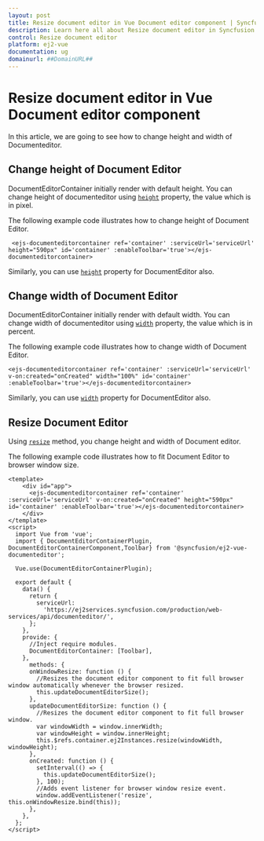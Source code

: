 ```yaml
---
layout: post
title: Resize document editor in Vue Document editor component | Syncfusion
description: Learn here all about Resize document editor in Syncfusion Vue Document editor component of Syncfusion Essential JS 2 and more.
control: Resize document editor 
platform: ej2-vue
documentation: ug
domainurl: ##DomainURL##
---
```


# Resize document editor in Vue Document editor component

In this article, we are going to see how to change height and width of Documenteditor.

## Change height of Document Editor

DocumentEditorContainer initially render with default height. You can change height of documenteditor using [`height`](https://ej2.syncfusion.com/vue/documentation/api/document-editor-container/documentEditorContainerModel/#height) property, the value which is in pixel.

The following example code illustrates how to change height of Document Editor.

```
 <ejs-documenteditorcontainer ref='container' :serviceUrl='serviceUrl' height="590px" id='container' :enableToolbar='true'></ejs-documenteditorcontainer>
```

Similarly, you can use [`height`](https://ej2.syncfusion.com/vue/documentation/api/document-editor#height) property for DocumentEditor also.

## Change width of Document Editor

DocumentEditorContainer initially render with default width. You can change width of documenteditor using [`width`](https://ej2.syncfusion.com/vue/documentation/api/document-editor-container/documentEditorContainerModel/#width) property, the value which is in percent.

The following example code illustrates how to change width of Document Editor.

```
<ejs-documenteditorcontainer ref='container' :serviceUrl='serviceUrl' v-on:created="onCreated" width="100%" id='container' :enableToolbar='true'></ejs-documenteditorcontainer>
```

Similarly, you can use [`width`](https://ej2.syncfusion.com/vue/documentation/api/document-editor#width) property for DocumentEditor also.

## Resize Document Editor

Using [`resize`](https://ej2.syncfusion.com/vue/documentation/api/document-editor-container#resize) method, you change height and width of Document editor.

The following example code illustrates how to fit Document Editor to browser window size.

```
<template>
    <div id="app">
      <ejs-documenteditorcontainer ref='container' :serviceUrl='serviceUrl' v-on:created="onCreated" height="590px" id='container' :enableToolbar='true'></ejs-documenteditorcontainer>
    </div>
</template>
<script>
  import Vue from 'vue';
  import { DocumentEditorContainerPlugin, DocumentEditorContainerComponent,Toolbar} from '@syncfusion/ej2-vue-documenteditor';

  Vue.use(DocumentEditorContainerPlugin);

  export default {
    data() {
      return {
        serviceUrl:
          'https://ej2services.syncfusion.com/production/web-services/api/documenteditor/',
      };
    },
    provide: {
      //Inject require modules.
      DocumentEditorContainer: [Toolbar],
    },
      methods: {
      onWindowResize: function () {
        //Resizes the document editor component to fit full browser window automatically whenever the browser resized.
        this.updateDocumentEditorSize();
      },
      updateDocumentEditorSize: function () {
        //Resizes the document editor component to fit full browser window.
        var windowWidth = window.innerWidth;
        var windowHeight = window.innerHeight;
        this.$refs.container.ej2Instances.resize(windowWidth, windowHeight);
      },
      onCreated: function () {
        setInterval(() => {
          this.updateDocumentEditorSize();
        }, 100);
        //Adds event listener for browser window resize event.
        window.addEventListener('resize', this.onWindowResize.bind(this));
      },
    },
  };
</script>
```